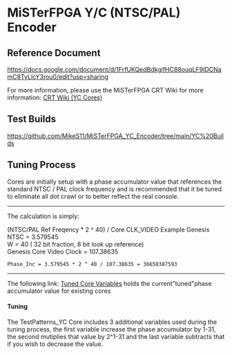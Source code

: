 # MiSTerFPGA Y/C (NTSC/PAL) Encoder

## Reference Document
https://docs.google.com/document/d/1FrfUKQedBdkgifHC88ouqLF9IDCNamC8TyLIcY3rou0/edit?usp=sharing

For more information, please use the MiSTerFPGA CRT Wiki for more information: [CRT Wiki (YC Cores)](https://mister-devel.github.io/MkDocs_MiSTer/advanced/crt/#unofficial-custom-yc-s-video-composite-cores-by-mikes11 "CRT Wiki (YC Cores)")
##  Test Builds
https://github.com/MikeS11/MiSTerFPGA_YC_Encoder/tree/main/YC%20Builds

## Tuning Process
Cores are initially setup with a phase accumulator value that references the standard NTSC / PAL clock frequency and is recommended that it be tuned to eliminate all dot crawl or to better reflect the real console.

------------


The calculation is simply: 

(NTSC/PAL Ref Freqency * 2 ^ 40) / Core CLK_VIDEO 
	Example Genesis
	NTSC = 3.579545    
	W = 40 ( 32 bit fraction, 8 bit look up reference)    
	Genesis Core Video Clock = 107.38635    
	
	Phase_Inc = 3.579545 * 2 ^ 40 / 107.38635 = 36650387593    
------------
The following link: [Tuned Core Variables](https://docs.google.com/spreadsheets/d/12_6MyuY7f6CZYXztdT0C30SWL0nk2_MNe_Cno_D-txA/edit?usp=sharing "Tuned Core Variables") holds the current"tuned"phase accumulator value for existing cores

#### Tuning
The TestPatterns_YC Core includes 3 additional variables used during the tuning process, the first variable increase the phase accumulator by 1-31, the second mutiplies that value by 2^1-31 and the last variable subtracts that if you wish to decrease the value. 


